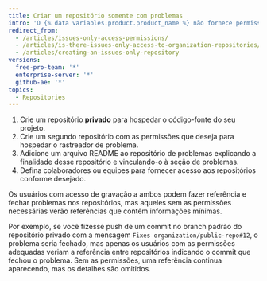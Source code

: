 ```yaml
---
title: Criar um repositório somente com problemas
intro: 'O {% data variables.product.product_name %} não fornece permissões de acesso somente a problemas, mas você pode fazer isso usando um segundo repositório que contenha apenas os problemas.'
redirect_from:
  - /articles/issues-only-access-permissions/
  - /articles/is-there-issues-only-access-to-organization-repositories/
  - /articles/creating-an-issues-only-repository
versions:
  free-pro-team: '*'
  enterprise-server: '*'
  github-ae: '*'
topics:
  - Repositories
---
```


1. Crie um repositório **privado** para hospedar o código-fonte do seu projeto.
2. Crie um segundo repositório com as permissões que deseja para hospedar o rastreador de problema.
3. Adicione um arquivo README ao repositório de problemas explicando a finalidade desse repositório e vinculando-o à seção de problemas.
4. Defina colaboradores ou equipes para fornecer acesso aos repositórios conforme desejado.

Os usuários com acesso de gravação a ambos podem fazer referência e fechar problemas nos repositórios, mas aqueles sem as permissões necessárias verão referências que contêm informações mínimas.

Por exemplo, se você fizesse push de um commit no branch padrão do repositório privado com a mensagem `Fixes organization/public-repo#12`, o problema seria fechado, mas apenas os usuários com as permissões adequadas veriam a referência entre repositórios indicando o commit que fechou o problema. Sem as permissões, uma referência continua aparecendo, mas os detalhes são omitidos.
